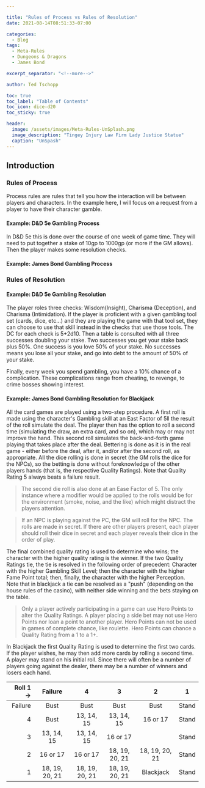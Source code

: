```yaml
---

title: "Rules of Process vs Rules of Resolution"
date: 2021-08-14T08:51:33-07:00

categories:
  - Blog
tags:
  - Meta-Rules
  - Dungeons & Dragons
  - James Bond

excerpt_separator: "<!--more-->"

author: Ted Tschopp

toc: true
toc_label: "Table of Contents"
toc_icon: dice-d20
toc_sticky: true

header: 
  image: /assets/images/Meta-Rules-UnSplash.png
  image_description: "Tingey Injury Law Firm Lady Justice Statue"
  caption: "UnSpash"
---
```


## Introduction

### Rules of Process
Process rules are rules that tell you how the interaction will be between players and characters.  In the example here, I will focus on a request from a player to have their character gamble. 

#### Example: D&D 5e Gambling Process
In D&D 5e this is done over the course of one week of game time.  They will need to put together a stake of 10gp to 1000gp (or more if the GM allows).  Then the player makes some resolution checks.

#### Example: James Bond Gambling Process


### Rules of Resolution

#### Example: D&D 5e Gambling Resolution
The player roles three checks: Wisdom(Insight), Charisma (Deception), and Charisma (Intimidation).  If the player is proficient with a given gambling tool set (cards, dice, etc...) and they are playing the game with that tool set, they can choose to use that skill instead in the checks that use those tools.  The DC for each check is 5+2d10.  Then a table is consulted with all three successes doubling your stake.  Two successes you get your stake back plus 50%.  One success is you love 50% of your stake.  No successes means you lose all your stake, and go into debt to the amount of 50% of your stake.

Finally, every week you spend gambling, you have a 10% chance of a complication.  These complications range from cheating, to revenge, to crime bosses showing interest.

#### Example: James Bond Gambling Resolution for Blackjack

All the card games are played using a two-step procedure.  A first roll is made using the character's Gambling skill at an East Factor of 5ll the result of the roll simulate the deal.  The player then has the option to roll a second time (simulating the draw, an extra card, and so on), which may or may not improve the hand.  This second roll simulates the back-and-forth game playing that takes place after the deal.  Bettering is done as it is in the real game - either before the deal, after it, and/or after the second roll, as appropriate.  All the dice rolling is done in secret (the GM rolls the dice for the NPCs), so the betting is done without foreknowledge of the other players hands (that is, the respective Quality Ratings).  Note that Quality Rating 5 always beats a failure result.

>The second die roll is also done at an Ease Factor of 5.  The only instance where a modifier would be applied to the rolls would be for the environment (smoke, noise, and the like) which might distract the players attention. 

>If an NPC is playing against the PC, the GM will roll for the NPC.  The rolls are made in secret.  If there are other players present, each player should roll their dice in secret and each player reveals their dice in the order of play.   

The final combined quality rating is used to determine who wins; the character with the higher quality rating is the winner.  If the two Quality Ratings tie, the tie is resolved in the following order of precedent: Character with the higher Gambling Skill Level; then the character with the higher Fame Point total; then, finally, the character with the higher Perception.  Note that in blackjack a tie can be resolved as a "push" (depending on the house rules of the casino), with neither side winning and the bets staying on the table.  

> Only a player actively participating in a game can use Hero Points to alter the Quality Ratings.  A player placing a side bet may not use Hero Points nor loan a point to another player.  Hero Points can not be used in games of complete chance, like roulette. Hero Points can chance a Quality Rating from a 1 to a 1+.

In Blackjack the first Quality Rating is used to determine the first two cards.  If the player wishes, he may then add more cards by rolling a second time.  A player may stand on his initial roll. Since there will often be a number of players going against the dealer, there may be a number of winners and losers each hand.  

 Roll 1 -> |Failure         | 4             | 3            | 2            | 1     |
----------:|:--------------:|:-------------:|:------------:|:------------:|:-----:|
   Failure | Bust           | Bust          |Bust          |Bust          | Stand |
   4       | Bust           | 13, 14, 15    | 13, 14, 15   | 16 or 17     | Stand |
   3       | 13, 14, 15     | 13, 14, 15    | 16 or 17     |              | Stand |
   2       | 16 or 17       | 16 or 17      |18, 19, 20, 21|18, 19, 20, 21| Stand |
   1       | 18, 19, 20, 21 | 18, 19, 20, 21|18, 19, 20, 21|Blackjack     | Stand |

